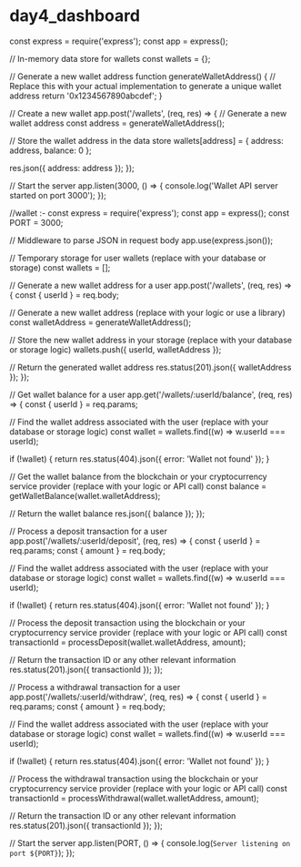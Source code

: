 # day4_dashboard

const express = require('express');
const app = express();

// In-memory data store for wallets
const wallets = {};

// Generate a new wallet address
function generateWalletAddress() {
  // Replace this with your actual implementation to generate a unique wallet address
  return '0x1234567890abcdef';
}

// Create a new wallet
app.post('/wallets', (req, res) => {
  // Generate a new wallet address
  const address = generateWalletAddress();

  // Store the wallet address in the data store
  wallets[address] = {
    address: address,
    balance: 0
  };

  res.json({
    address: address
  });
});

// Start the server
app.listen(3000, () => {
  console.log('Wallet API server started on port 3000');
});



//wallet :-
const express = require('express');
const app = express();
const PORT = 3000;

// Middleware to parse JSON in request body
app.use(express.json());

// Temporary storage for user wallets (replace with your database or storage)
const wallets = [];

// Generate a new wallet address for a user
app.post('/wallets', (req, res) => {
  const { userId } = req.body;

  // Generate a new wallet address (replace with your logic or use a library)
  const walletAddress = generateWalletAddress();

  // Store the new wallet address in your storage (replace with your database or storage logic)
  wallets.push({ userId, walletAddress });

  // Return the generated wallet address
  res.status(201).json({ walletAddress });
});

// Get wallet balance for a user
app.get('/wallets/:userId/balance', (req, res) => {
  const { userId } = req.params;

  // Find the wallet address associated with the user (replace with your database or storage logic)
  const wallet = wallets.find((w) => w.userId === userId);

  if (!wallet) {
    return res.status(404).json({ error: 'Wallet not found' });
  }

  // Get the wallet balance from the blockchain or your cryptocurrency service provider (replace with your logic or API call)
  const balance = getWalletBalance(wallet.walletAddress);

  // Return the wallet balance
  res.json({ balance });
});

// Process a deposit transaction for a user
app.post('/wallets/:userId/deposit', (req, res) => {
  const { userId } = req.params;
  const { amount } = req.body;

  // Find the wallet address associated with the user (replace with your database or storage logic)
  const wallet = wallets.find((w) => w.userId === userId);

  if (!wallet) {
    return res.status(404).json({ error: 'Wallet not found' });
  }

  // Process the deposit transaction using the blockchain or your cryptocurrency service provider (replace with your logic or API call)
  const transactionId = processDeposit(wallet.walletAddress, amount);

  // Return the transaction ID or any other relevant information
  res.status(201).json({ transactionId });
});

// Process a withdrawal transaction for a user
app.post('/wallets/:userId/withdraw', (req, res) => {
  const { userId } = req.params;
  const { amount } = req.body;

  // Find the wallet address associated with the user (replace with your database or storage logic)
  const wallet = wallets.find((w) => w.userId === userId);

  if (!wallet) {
    return res.status(404).json({ error: 'Wallet not found' });
  }

  // Process the withdrawal transaction using the blockchain or your cryptocurrency service provider (replace with your logic or API call)
  const transactionId = processWithdrawal(wallet.walletAddress, amount);

  // Return the transaction ID or any other relevant information
  res.status(201).json({ transactionId });
});

// Start the server
app.listen(PORT, () => {
  console.log(`Server listening on port ${PORT}`);
});
